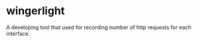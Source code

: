 # wingerlight
A developing tool that used for recording number of http requests for each interface.
